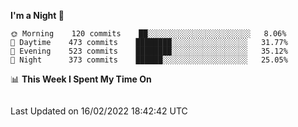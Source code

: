 <!--START_SECTION:waka-->
**I'm a Night 🦉** 

```text
🌞 Morning    120 commits    ██░░░░░░░░░░░░░░░░░░░░░░░   8.06% 
🌆 Daytime    473 commits    ████████░░░░░░░░░░░░░░░░░   31.77% 
🌃 Evening    523 commits    ████████░░░░░░░░░░░░░░░░░   35.12% 
🌙 Night      373 commits    ██████░░░░░░░░░░░░░░░░░░░   25.05%

```


📊 **This Week I Spent My Time On** 

```text
```


 Last Updated on 16/02/2022 18:42:42 UTC
<!--END_SECTION:waka-->
